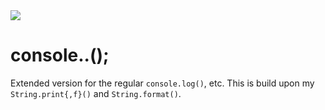 <img src="https://kekse.biz/php/count.php?draw&override=github:v4" />

# console..();
Extended version for the regular `console.log()`, etc.
This is build upon my `String.print{,f}()` and `String.format()`.

